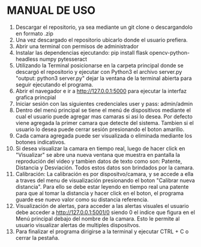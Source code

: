 # MANUAL DE USO

1. Descargar el repositorio, ya sea mediante un git clone o descargandolo en formato .zip
2. Una vez descargado el repositorio ubicarlo donde el usuario prefiera.
3. Abrir una terminal con permisos de administrador
4. Instalar las dependencias ejecutando: pip install flask opencv-python-headless numpy pytesseract
5. Utilizando la Terminal posicionarse en la carpeta principal donde se descargó el repositorio y ejecutar con Python3 el archivo server.py "output: python3 server.py" dejar la ventana de la terminal abierta para seguir ejecutando el programa.
6. Abrir el navegador e ir a http://127.0.0.1:5000 para ejecutar la interfaz grafica princpial
7. Iniciar sesión con las siguientes credenciales user y pass: admin/admin
8. Dentro del menú principal se tiene el menú de dispositivos mediante el cual el usuario puede agregar mas camaras si asi lo desea. Por defecto viene agregada la primer camara que detecte del sistema. Tambien si el usuario lo desea puede cerrar sesión presionando el boton amarillo.
9. Cada camara agregada puede ser visualizada o eliminada mediante los botones indicativos.
10. Si desea visualizar la camara en tiempo real, luego de hacer click en "Visualizar" se abre una nueva ventana que muestra en pantalla la reprodución del video y tambien datos de texto como son: Patente, Distancia y Desviación. Todos estos datos son brindados por la camara. 
11. Calibración: La calibración es por dispositvo/camara, y se accede a ella a traves del menu de visualización presionando el boton "Calibrar nueva distancia". Para ello se debe estar leyendo en tiempo real una patente para que al tomar la distancia y hacer click en el boton, el programa guarde ese nuevo valor como su distancia referencia.
12. Visualización de alertas, para acceder a las alertas visuales el usuario debe acceder a http://127.0.0.1:5001/0 siendo 0 el indice que figura en el Menú principal debajo del nombre de la camara. Esto le permite al usuario visualizar alertas de multiples dispositvos.
13. Para finalizar el programa dirigirse a la terminal y ejecutar CTRL + C o cerrar la pestaña.


